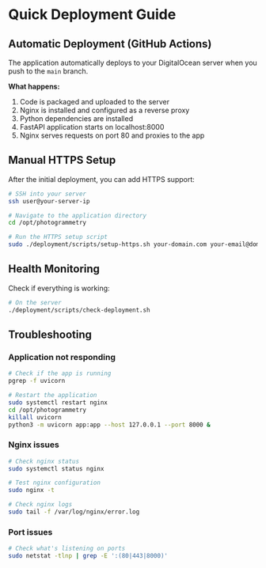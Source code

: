 # Quick Deployment Guide

## Automatic Deployment (GitHub Actions)

The application automatically deploys to your DigitalOcean server when you push to the `main` branch.

**What happens:**
1. Code is packaged and uploaded to the server
2. Nginx is installed and configured as a reverse proxy
3. Python dependencies are installed
4. FastAPI application starts on localhost:8000
5. Nginx serves requests on port 80 and proxies to the app

## Manual HTTPS Setup

After the initial deployment, you can add HTTPS support:

```bash
# SSH into your server
ssh user@your-server-ip

# Navigate to the application directory
cd /opt/photogrammetry

# Run the HTTPS setup script
sudo ./deployment/scripts/setup-https.sh your-domain.com your-email@domain.com
```

## Health Monitoring

Check if everything is working:

```bash
# On the server
./deployment/scripts/check-deployment.sh
```

## Troubleshooting

### Application not responding
```bash
# Check if the app is running
pgrep -f uvicorn

# Restart the application
sudo systemctl restart nginx
cd /opt/photogrammetry
killall uvicorn
python3 -m uvicorn app:app --host 127.0.0.1 --port 8000 &
```

### Nginx issues
```bash
# Check nginx status
sudo systemctl status nginx

# Test nginx configuration
sudo nginx -t

# Check nginx logs
sudo tail -f /var/log/nginx/error.log
```

### Port issues
```bash
# Check what's listening on ports
sudo netstat -tlnp | grep -E ':(80|443|8000)'
```
